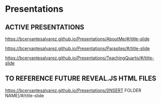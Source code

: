 # Presentations

## ACTIVE PRESENTATIONS


https://bcervantesalvarez.github.io/Presentations/AboutMe/#/title-slide

https://bcervantesalvarez.github.io/Presentations/Parasites/#/title-slide

https://bcervantesalvarez.github.io/Presentations/TeachingQuarto/#/title-slide


## TO REFERENCE FUTURE REVEAL.JS HTML FILES

https://bcervantesalvarez.github.io/Presentations/[INSERT FOLDER NAME]/#/title-slide
